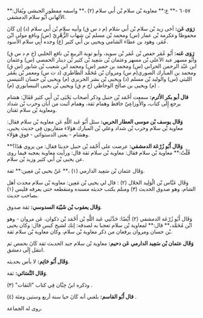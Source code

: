 ٦٠٥٧ -** ع:** معاوية بْن سلام بْن أَبي سلام (٢) ،** واسمه ممطور الحبشي ويُقال:** الألهاني أَبُو سلام الدمشقي.

**رَوَى عَن:** أخى زيد بْن سلام بْن أَبي سَلام (م د س ق) وأبيه سلام بْن أَبي سلام (د) إن كَانَ محفوظا وعكرمة بْن عمار (س) ومحمد بْن مسلم بْن شهاب الزُّهْرِيّ (س) ونافع مولى ابْن عُمَر، وهود بن عطاء الشامي ويحيى بن أَبي كثير (ع) وجده أَبِي سلام الأسود.

**رَوَى عَنه:** أَبُو عُمَر حفص بْن عُمَر بْن سويد، وأبو توبة الربيع بْن نافع الحلبي (خ م د س ق) وأَبُو مسهر عبد الآعلى بْن مسهر وعثمان بْن سَعِيد بْن كثير بْن دينار الحمصي (س) وعثمان ابن عَبْد الرحمن الحراني (س) ومحمد بن حمير (س) ومحمد ابن شعيب بْن شابور (س ق) ومحمد بن المبارك الصوري(م س) ومروان بْن مُحَمَّد الطاطري (د ت س) ومعمر بْن يعُمَر الليثي (س) والوليد بْن مسلم (د) ويحيى بْن بشر الحريري (م) ويحيى بْن حسان التنيسي (م) ويحيى بن صالح الوحاظي (خ م ق) ويحيى بْن يحيى النيسابوري (م) .

**قال أبو بكر الأثرم:** سمعت أَحْمَد بْن حنبل وذكر أصحاب يَحْيَى بْن أَبي كثير فَقَالَ: هشام يرجع إِلَى كتاب، والأَوزاعِيّ حافظ وهمام ثقة، وهمام أثبت من أبان وحرب بْن شداد ومعاوية بْن سلام ثقتان.

**وَقَال يوسف بْن موسى العطار الحربي:** سئل أَبُو عَبد اللَّهِ عَن معاوية بْن سلام فقال: معاوية بْن سلام وحرب بْن شداد وعلي بْن المبارك هؤلاء متقاربون فِي حديث يحيى، وهشام - يعنى الدستوائي - فوق هؤلاء.

**وَقَال أَبُو زُرْعَة الدمشقي:** عرضت على أَحْمَد بْن حنبل حديثا فقال: من يروي هَذَا؟** قُلْتُ:** معاوية بْن سلام فقال: معاوية بْن سلام ثقة قال: ورأيت معاوية يعجبه فيما روى عن يحيى بْن أَبي كثير وزيد بْن سلام.

وَقَال عثمان بْن سَعِيد الدارمي (١) ،** عَنْ يحيى بْن مَعِين:** ثقة.

وَقَال عَبَّاس بْن الْوَلِيد الخلال (٢) : قال لي يحيى بْن مَعِين: معاوية بْن سلام محدث أهل الشام، وهو صدوق الحديث (٣) ومنلم يكتب حديثه مسنده ومنقطعه حتى يعرفه فليس (١) بصاحب حديث.

**وَقَال يعقوب بْن شَيْبَة السدوسي:** ثقة صدوق.

وَقَال أَبُو زُرْعَة الدمشقي (٢) أَيْضًا: حَدَّثَنِي عَبد اللَّهِ بْن أَحْمَد بْن ذكوان، عَن مروان - وهو ابْن مُحَمَّد،** قال:** لمعاوية بْن سلام تعجبا به لصدقه: إنك لشيخ كيس قال: وكان يحيى بْن حسان ومروان يرفعان من ذكر معاوية بْن سلام، وكان معاوية بْن سلام ثقة.

**وَقَال عثمان بْن سَعِيد الدارمي عَن دحيم:** معاوية بْن سلام جيد الحديث ثقة كَانَ بحمص ثم انتقل إِلَى دمشق.

**وَقَال أَبُو حَاتِم:** لا بأس بحديثه.

**وَقَال النَّسَائي:** ثقة.

وذكره ابنُ حِبَّان فِي كتاب "الثقات" (٣) .

**قال أَبُو القاسم:** بلغني أنه كَانَ حيا سنة أربع وستين ومئة (٤) .

روى له الجماعة.